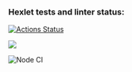 ### Hexlet tests and linter status:
[![Actions Status](https://github.com/bloodywd/frontend-project-lvl1/workflows/hexlet-check/badge.svg)](https://github.com/bloodywd/frontend-project-lvl1/actions)

<a href="https://codeclimate.com/github/codeclimate/codeclimate/maintainability"><img src="https://api.codeclimate.com/v1/badges/a99a88d28ad37a79dbf6/maintainability" /></a>

![Node CI](https://github.com/bloodywd/frontend-project-lvl1/workflows/Node%20CI/badge.svg)
